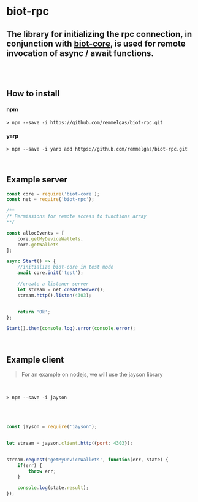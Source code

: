 # biot-rpc

## The library for initializing the rpc connection, in conjunction with [biot-core](https://github.com/BIoTws/biot-core), is used for remote invocation of async / await functions.
</br></br>

## How to install

#### npm
```
> npm --save -i https://github.com/remmelgas/biot-rpc.git
```
#### yarp
```
> npm --save -i yarp add https://github.com/remmelgas/biot-rpc.git
```
</br>

## Example server


```javascript
const core = require('biot-core');
const net = require('biot-rpc');

/**
/* Permissions for remote access to functions array
**/

const allocEvents = [
    core.getMyDeviceWallets,
    core.getWallets
];

async Start() => {
    //initialize biot-core in test mode
    await core.init('test');

    //create a listener server
    let stream = net.createServer();
    stream.http().listen(4303);


    return 'Ok';
};

Start().then(console.log).error(console.error);
```
</br>

## Example client

> For an example on nodejs, we will use the jayson library

</br>

```
> npm --save -i jayson
```

</br></br>

```javascript
const jayson = require('jayson');


let stream = jayson.client.http({port: 4303});


stream.request('getMyDeviceWallets', function(err, state) {
    if(err) {
        throw err;
    }

    console.log(state.result);
});
```